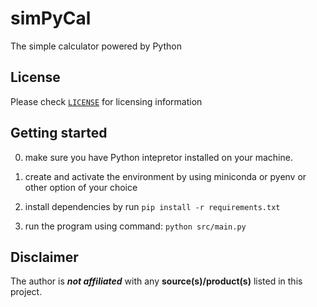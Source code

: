 # simPyCal

The simple calculator powered by Python

## License

Please check [`LICENSE`](LICENSE) for licensing information

## Getting started

0. make sure you have Python intepretor installed on your machine.

1. create and activate the environment by using miniconda or pyenv or other option of your choice

2. install dependencies by run `pip install -r requirements.txt`

3. run the program using command: `python src/main.py`

## Disclaimer

The author is _**not affiliated**_ with any **source(s)/product(s)** listed in this project.
